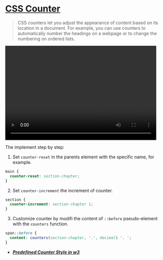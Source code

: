 # [CSS Counter](https://www.google.com/search?client=firefox-b-d&q=CSS+Counter)

> CSS counters let you adjust the appearance of content based on its location in a document. For example, you can use counters to automatically number the headings on a webpage or to change the numbering on ordered lists.

<video width="480" height="300" controls>
  <source src="screenshot.mp4" type="video/mp4">
</video>

The implement step by step:

1. Set `counter-reset` in the parents element with the specific name, for example.

```css
main {
  counter-reset: section-chapter;
}
```

2. Set `counter-increment` the increment of counter.

```css
section {
  counter-increment: section-chapter 1;
}
```

3. Customize counter by modifi the content of `::before` pseudo-element with the `counters` function.

```css
span::before {
  content: counters(section-chapter, '.', decimal) '. ';
}
```


- ___[Predefined Counter Style in w3](https://www.w3.org/TR/predefined-counter-styles/)___
